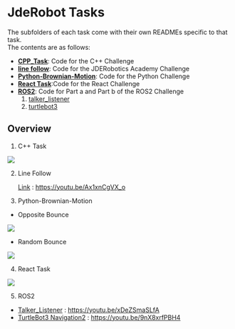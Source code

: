 
# JdeRobot Tasks

The subfolders of each task come with their own READMEs specific to that task.  
The contents are as follows:

- **[CPP_Task](https://github.com/siddheshsingh26/JDE-Tasks/tree/main/CPP_Task)**: Code for the C++ Challenge
- **[line follow](https://github.com/siddheshsingh26/JDE-Tasks/tree/main/line%20follow)**: Code for the JDERobotics Academy Challenge
- **[Python-Brownian-Motion](https://github.com/siddheshsingh26/JDE-Tasks/tree/main/Python-Brownian-Motion)**: Code for the Python Challenge
- **[React Task](https://github.com/siddheshsingh26/JDE-Tasks/tree/main/React%20Task)**:Code for the React Challenge
- **[ROS2](https://github.com/siddheshsingh26/JDE-Tasks/tree/main/ROS2)**: Code for Part a and Part b of the ROS2 Challenge
  1. [talker_listener](https://github.com/siddheshsingh26/JDE-Tasks/tree/main/ROS2/talker_listener)
  2. [turtlebot3](https://github.com/siddheshsingh26/JDE-Tasks/tree/main/ROS2/turtlebot3)

## Overview

1. C++ Task

![](https://i.imgur.com/nDIusj0.png)

2. Line Follow

   [Link](https://youtu.be/Ax1xnCgVX_o) : https://youtu.be/Ax1xnCgVX_o

3. Python-Brownian-Motion

- Opposite Bounce

![](https://i.imgur.com/B4q8Qu4.gif)

- Random Bounce

![](https://i.imgur.com/EHVHbTH.gif)

4. React Task

![](https://i.imgur.com/SgkIH18.jpg)

5. ROS2

- [Talker_Listener](https://youtu.be/xDeZSmaSLfA) : https://youtu.be/xDeZSmaSLfA
- [TurtleBot3 Navigation2](https://youtu.be/9nX8xrfPBH4) : https://youtu.be/9nX8xrfPBH4
